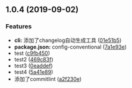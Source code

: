 ## 1.0.4 (2019-09-02)


### Features

* **cli:** 添加了changelog自动生成工具 ([01e51b5](https://github.com/panruiplay/my-courseware/commit/01e51b5))
* **package.json:** config-conventional ([7a1e93e](https://github.com/panruiplay/my-courseware/commit/7a1e93e))
* test ([c9fb450](https://github.com/panruiplay/my-courseware/commit/c9fb450))
* test2 ([469c83f](https://github.com/panruiplay/my-courseware/commit/469c83f))
* test3 ([0eaddef](https://github.com/panruiplay/my-courseware/commit/0eaddef))
* test4 ([5a41e89](https://github.com/panruiplay/my-courseware/commit/5a41e89))
* 添加了commitlint ([a2f230e](https://github.com/panruiplay/my-courseware/commit/a2f230e))



